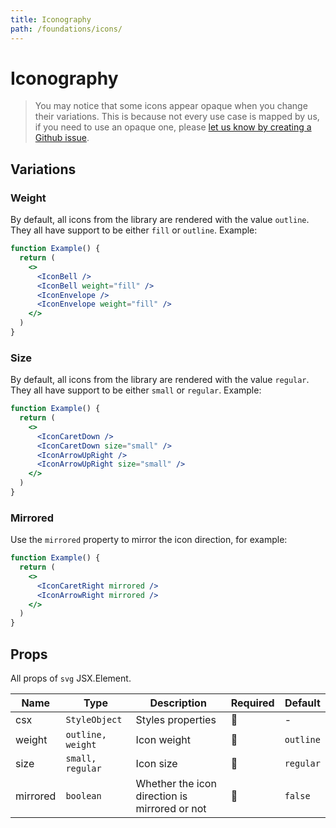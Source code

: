 ```yaml
---
title: Iconography
path: /foundations/icons/
---
```


# Iconography

<IconsGrid />

> You may notice that some icons appear opaque when you change their variations. This is because not every use case is mapped by us, if you need to use an opaque one, please [let us know by creating a Github issue](https://github.com/vtex/onda/issues/new/choose).

## Variations

### Weight

By default, all icons from the library are rendered with the value `outline`. They all have support to be either `fill` or `outline`. Example:

```jsx
function Example() {
  return (
    <>
      <IconBell />
      <IconBell weight="fill" />
      <IconEnvelope />
      <IconEnvelope weight="fill" />
    </>
  )
}
```

### Size

By default, all icons from the library are rendered with the value `regular`. They all have support to be either `small` or `regular`. Example:

```jsx
function Example() {
  return (
    <>
      <IconCaretDown />
      <IconCaretDown size="small" />
      <IconArrowUpRight />
      <IconArrowUpRight size="small" />
    </>
  )
}
```

### Mirrored

Use the `mirrored` property to mirror the icon direction, for example:

```jsx
function Example() {
  return (
    <>
      <IconCaretRight mirrored />
      <IconArrowRight mirrored />
    </>
  )
}
```

## Props

All props of `svg` JSX.Element.

| Name     | Type              | Description                                   | Required | Default   |
| -------- | ----------------- | --------------------------------------------- | -------- | --------- |
| csx      | `StyleObject`     | Styles properties                             | 🚫       | -         |
| weight   | `outline, weight` | Icon weight                                   | 🚫       | `outline` |
| size     | `small, regular`  | Icon size                                     | 🚫       | `regular` |
| mirrored | `boolean`         | Whether the icon direction is mirrored or not | 🚫       | `false`   |
